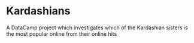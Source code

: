 # Kardashians
A DataCamp project which investigates which of the Kardashian sisters is the most popular online from their online hits
